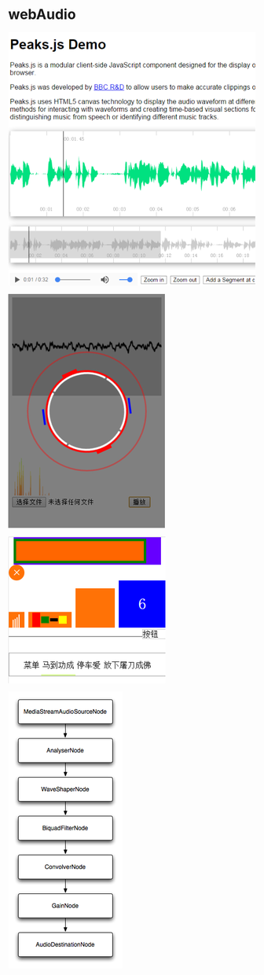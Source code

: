 # webAudio
<p><img src="peaks.png" alt=""></p>
<p><img src="test.png" alt=""></p>
<p><img src="eff.png" alt=""></p>
<p><img src="voice-change-o-matic-graph.png" alt=""></p>